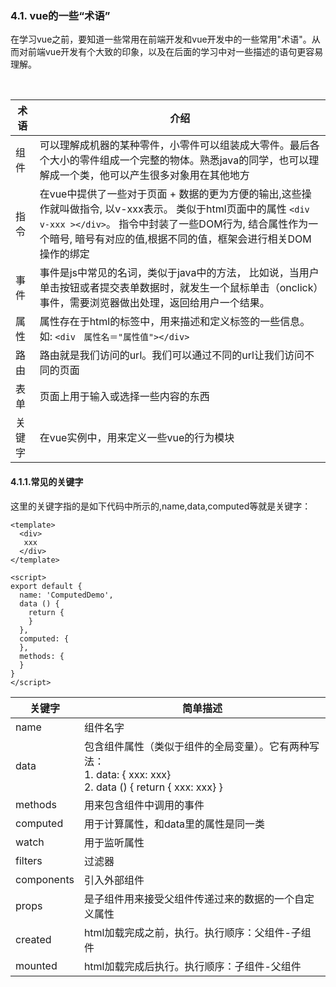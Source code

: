 ### 4.1.	vue的一些“术语”

​	在学习vue之前，要知道一些常用在前端开发和vue开发中的一些常用"术语"。从而对前端vue开发有个大致的印象，以及在后面的学习中对一些描述的语句更容易理解。

​	

| 术语   | 介绍                                                         |
| ------ | ------------------------------------------------------------ |
| 组件   | 可以理解成机器的某种零件，小零件可以组装成大零件。最后各个大小的零件组成一个完整的物体。熟悉java的同学，也可以理解成一个类，他可以产生很多对象用在其他地方 |
| 指令   | 在vue中提供了一些对于页面 + 数据的更为方便的输出,这些操作就叫做指令, 以v-xxx表示。 类似于html页面中的属性 `<div v-xxx ></div>`。 指令中封装了一些DOM行为, 结合属性作为一个暗号, 暗号有对应的值,根据不同的值，框架会进行相关DOM操作的绑定 |
| 事件   | 事件是js中常见的名词，类似于java中的方法， 比如说，当用户单击按钮或者提交表单数据时，就发生一个鼠标单击（onclick）事件，需要浏览器做出处理，返回给用户一个结果。 |
| 属性   | 属性存在于html的标签中，用来描述和定义标签的一些信息。如: `<div　属性名＝"属性值"></div>` |
| 路由   | 路由就是我们访问的url。我们可以通过不同的url让我们访问不同的页面 |
| 表单   | 页面上用于输入或选择一些内容的东西                           |
| 关键字 | 在vue实例中，用来定义一些vue的行为模块                       |

#### 4.1.1.常见的关键字

这里的关键字指的是如下代码中所示的,name,data,computed等就是关键字：

```
<template>
  <div>
   xxx
  </div>
</template>

<script>
export default {
  name: 'ComputedDemo',
  data () {
    return {
    }
  },
  computed: {
  },
  methods: {
  }
}
</script>
```

| 关键字     | 简单描述                                                     |
| ---------- | ------------------------------------------------------------ |
| name       | 组件名字                                                     |
| data       | 包含组件属性（类似于组件的全局变量）。它有两种写法：<br />1. data: { xxx: xxx}<br/>2. data () { return { xxx: xxx} } |
| methods    | 用来包含组件中调用的事件                                     |
| computed   | 用于计算属性，和data里的属性是同一类                         |
| watch      | 用于监听属性                                                 |
| filters    | 过滤器                                                       |
| components | 引入外部组件                                                 |
| props      | 是子组件用来接受父组件传递过来的数据的一个自定义属性         |
| created    | html加载完成之前，执行。执行顺序：父组件-子组件              |
| mounted    | html加载完成后执行。执行顺序：子组件-父组件                  |

